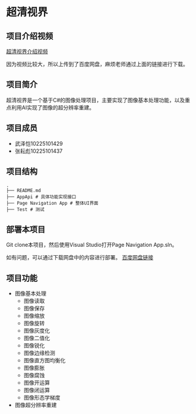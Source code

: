 # 超清视界

## 项目介绍视频

[超清视界介绍视频](https://pan.baidu.com/s/1eLnol35D_MZW07DyLjCXWA?pwd=5k98)

因为视频比较大，所以上传到了百度网盘，麻烦老师通过上面的链接进行下载。

## 项目简介

超清视界是一个基于C#的图像处理项目，主要实现了图像基本处理功能，以及重点利用AI实现了图像的超分辨率重建。

## 项目成员

- 武泽恺10225101429
- 张耘彪10225101437

## 项目结构

```
.
├── README.md
├── AppApi # 具体功能实现接口
├── Page Navigation App # 整体UI界面
├── Test # 测试
```

## 部署本项目

Git clone本项目，然后使用Visual Studio打开Page Navigation App.sln。

如有问题，可以通过下载网盘中的内容进行部署。
[百度网盘链接](https://pan.baidu.com/s/1vsBVrONRb58PNQxVJ1AxTQ?pwd=3eim)

## 项目功能

- 图像基本处理
  - 图像读取
  - 图像保存
  - 图像缩放
  - 图像旋转
  - 图像灰度化
  - 图像二值化
  - 图像锐化
  - 图像边缘检测
  - 图像直方图均衡化
  - 图像膨胀
  - 图像腐蚀
  - 图像开运算
  - 图像闭运算
  - 图像形态学梯度
 - 图像超分辨率重建


